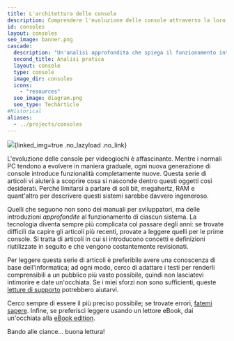 ```yaml
---
title: L'architettura delle console
description: Comprendere l'evoluzione delle console attraverso la loro architettura
id: consoles
layout: consoles
seo_image: banner.png
cascade:
  description: "Un'analisi approfondita che spiega il funzionamento interno della console"
  second_title: Analisi pratica
  layout: console
  type: console
  image_dir: consoles
  icons:
    - "resources"
  seo_image: diagram.png
  seo_type: TechArticle
#Historical
aliases:
  - ../projects/consoles
---
```


![](banner.png){linked_img=true .no_lazyload .no_link}

L'evoluzione delle console per videogiochi è affascinante. Mentre i normali PC tendono a evolvere in maniera graduale, ogni nuova generazione di console introduce funzionalità completamente nuove. Questa serie di articoli vi aiuterà a scoprire cosa si nasconde dentro questi oggetti così desiderati. Perché limitarsi a parlare di soli bit, megahertz, RAM e quant'altro per descrivere questi sistemi sarebbe davvero ingeneroso.

Quelli che seguono non sono dei manuali per sviluppatori, ma delle introduzioni *approfondite* al funzionamento di ciascun sistema. La tecnologia diventa sempre più complicata col passare degli anni: se trovate difficili da capire gli articoli più recenti, provate a leggere quelli per le prime console. Si tratta di articoli in cui si introducono concetti e definizioni riutilizzate in seguito e che vengono costantemente revisionati.

Per leggere questa serie di articoli è preferibile avere una conoscenza di base dell'informatica; ad ogni modo, cerco di adattare i testi per renderli comprensibili a un pubblico più vasto possibile, quindi non lasciatevi intimorire e date un'occhiata. Se i miei sforzi non sono sufficienti, queste [letture di supporto](readings) potrebbero aiutarvi.

Cerco sempre di essere il più preciso possibile; se trovate errori, [fatemi sapere](https://github.com/flipacholas/Architecture-of-consoles). Infine, se preferisci leggere usando un lettore eBook, dai un'occhiata alla [eBook edition](ebook).

Bando alle ciance... buona lettura!
